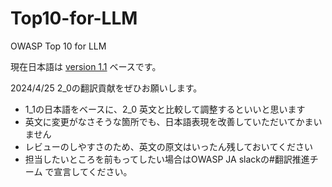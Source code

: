 # Top10-for-LLM
OWASP Top 10 for LLM

現在日本語は [version 1.1](https://github.com/owasp-ja/Top10-for-LLM/tree/main/1.1-ja) ベースです。

2024/4/25 2_0の翻訳貢献をぜひお願いします。
* 1_1の日本語をベースに、2_0 英文と比較して調整するといいと思います
* 英文に変更がなさそうな箇所でも、日本語表現を改善していただいてかまいません
* レビューのしやすさのため、英文の原文はいったん残しておいてください
* 担当したいところを前もってしたい場合はOWASP JA slackの#翻訳推進チーム で宣言してください。
